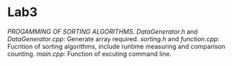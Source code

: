 # Lab3
*PROGAMMING OF SORTING ALGORITHMS*.
*DataGenerator.h* and *DataGenerator.cpp*: Generate array required.
*sorting.h* and *function.cpp*: Fucntion of sorting algorithms, include runtime measuring and comparison counting.
*main.cpp*: Function of excuting command line.
